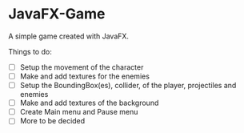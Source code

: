 # JavaFX-Game
A simple game created with JavaFX.

Things to do:
* [ ] Setup the movement of the character
* [ ] Make and add textures for the enemies
* [ ] Setup the BoundingBox(es), collider, of the player, projectiles and enemies
* [ ] Make and add textures of the background
* [ ] Create Main menu and Pause menu
* [ ] More to be decided
